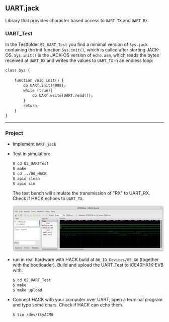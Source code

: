 ## UART.jack

Library that provides character based access to `UART_TX` and `UART_RX`.

### UART_Test

In the Testfolder `02_UART_Test` you find a minimal version of `Sys.jack` containing the init function `Sys.init()`, which is called after starting JACK-OS. `Sys.init()` is the JACK-OS version of `echo.asm`, which reads the bytes received at `UART_RX` and writes the values to `UART_TX` in an endless loop:

```
class Sys {

    function void init() {
        do UART.init(4098);
        while (true){
            do UART.write(UART.read());
        }        
        return;
    }
}
```

***

### Project

* Implement `UART.jack`

* Test in simulation:
  
  ```
  $ cd 02_UARTTest
  $ make
  $ cd ../00_HACK
  $ apio clean
  $ apio sim
  ```
  
  The test bench will simulate the transmission of "RX" to UART_RX. Check if HACK echoes to `UART_TX`.
  
  ![](uart.png)

* run in real hardware with HACK build at `06_IO_Devices/05_GO` (together with the bootloader). Build and upload the UART_Test to iCE40HX1K-EVB with:
  
  ```
  $ cd 02_UART_Test
  $ make
  $ make upload
  ```

* Connect HACK with your computer over UART, open a terminal program and type some chars. Check if HACK can echo them.
  
  ```
  $ tio /dev/ttyACM0
  ```
